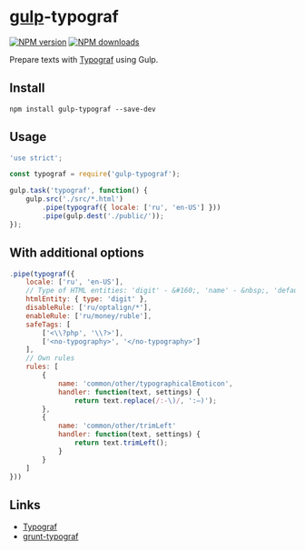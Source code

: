 [gulp](http://gulpjs.com)-typograf
==================================
[![NPM version](https://img.shields.io/npm/v/gulp-typograf.svg)](https://www.npmjs.com/package/gulp-typograf)
[![NPM downloads](https://img.shields.io/npm/dm/gulp-typograf.svg)](https://www.npmjs.com/package/gulp-typograf)

Prepare texts with [Typograf](https://github.com/typograf/typograf) using Gulp.

## Install

```
npm install gulp-typograf --save-dev
```

## Usage
```js
'use strict';

const typograf = require('gulp-typograf');

gulp.task('typograf', function() {
    gulp.src('./src/*.html')
        .pipe(typograf({ locale: ['ru', 'en-US'] }))
        .pipe(gulp.dest('./public/'));
});

```

## With additional options
```js
.pipe(typograf({
    locale: ['ru', 'en-US'],
    // Type of HTML entities: 'digit' - &#160;, 'name' - &nbsp;, 'default' - UTF-8
    htmlEntity: { type: 'digit' },
    disableRule: ['ru/optalign/*'],
    enableRule: ['ru/money/ruble'],
    safeTags: [
        ['<\\?php', '\\?>'],
        ['<no-typography>', '</no-typography>']
    ],
    // Own rules
    rules: [
        {
            name: 'common/other/typographicalEmoticon',
            handler: function(text, settings) {
                return text.replace(/:-\)/, ':—)');
        },
        {
            name: 'common/other/trimLeft'
            handler: function(text, settings) {
                return text.trimLeft();
            }
        }
    ]
}))
```

## Links
- [Typograf](https://github.com/typograf/typograf)
- [grunt-typograf](https://github.com/typograf/grunt-typograf)

